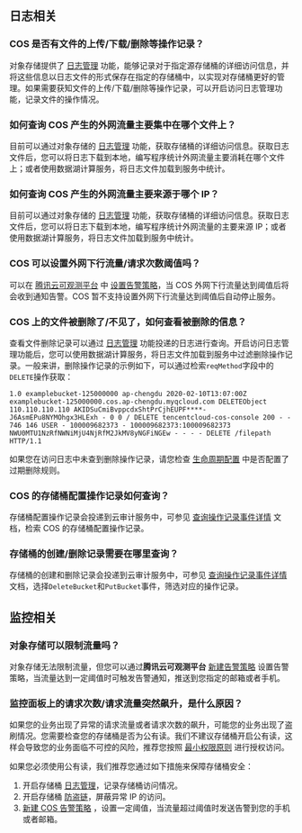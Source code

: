 ## 日志相关

### COS 是否有文件的上传/下载/删除等操作记录？
对象存储提供了 [日志管理](https://intl.cloud.tencent.com/document/product/436/16920) 功能，能够记录对于指定源存储桶的详细访问信息，并将这些信息以日志文件的形式保存在指定的存储桶中，以实现对存储桶更好的管理。如果需要获知文件的上传/下载/删除等操作记录，可以开启访问日志管理功能，记录文件的操作情况。

### 如何查询 COS 产生的外网流量主要集中在哪个文件上？

目前可以通过对象存储的 [日志管理](https://intl.cloud.tencent.com/document/product/436/16920) 功能，获取存储桶的详细访问信息。获取日志文件后，您可以将日志下载到本地，编写程序统计外网流量主要消耗在哪个文件上；或者使用数据湖计算服务，将日志文件加载到服务中统计。

### 如何查询 COS 产生的外网流量主要来源于哪个 IP？
目前可以通过对象存储的 [日志管理](https://intl.cloud.tencent.com/document/product/436/16920) 功能，获取存储桶的详细访问信息。获取日志文件后，您可以将日志下载到本地，编写程序统计外网流量的主要来源 IP；或者使用数据湖计算服务，将日志文件加载到服务中统计。

### COS 可以设置外网下行流量/请求次数阈值吗？
可以在 [腾讯云可观测平台](https://console.cloud.tencent.com/monitor) 中 [设置告警策略](https://intl.cloud.tencent.com/document/product/248/38916)，当 COS 外网下行流量达到阈值后将会收到通知告警。COS 暂不支持设置外网下行流量达到阈值后自动停止服务。

### COS 上的文件被删除了/不见了，如何查看被删除的信息？

查看文件删除记录可以通过 [日志管理](https://intl.cloud.tencent.com/document/product/436/16920) 功能投递的日志进行查询。开启访问日志管理功能后，您可以使用数据湖计算服务，将日志文件加载到服务中过滤删除操作记录。一般来讲，删除操作记录的示例如下，可以通过检索`reqMethod`字段中的`DELETE`操作获取：

```plaintext
1.0 examplebucket-125000000 ap-chengdu 2020-02-10T13:07:00Z examplebucket-125000000.cos.ap-chengdu.myqcloud.com DELETEObject 110.110.110.110 AKIDSuCmiBvppcdxShtPrCjhEUPF****-J6AsmEPu8NYMOhgx3HLExh - 0 0 / DELETE tencentcloud-cos-console 200 - - 746 146 USER - 100009682373 - 100009682373:100009682373 NWU0MTU1NzRfNWNiMjU4NjRfM2JkMV8yNGFiNGEw - - - - DELETE /filepath HTTP/1.1
```

如果您在访问日志中未查到删除操作记录，请您检查 [生命周期配置](https://intl.cloud.tencent.com/document/product/436/14605) 中是否配置了过期删除规则。

### COS 的存储桶配置操作记录如何查询？

存储桶配置操作记录会投递到云审计服务中，可参见 [查询操作记录事件详情](https://intl.cloud.tencent.com/document/product/1021/40499) 文档，检索 COS 的存储桶配置操作记录。


### 存储桶的创建/删除记录需要在哪里查询？

存储桶的创建和删除记录会投递到云审计服务中，可参见 [查询操作记录事件详情](https://intl.cloud.tencent.com/document/product/1021/40499) 文档，选择`DeleteBucket`和`PutBucket`事件，筛选对应的操作记录。



## 监控相关

### 对象存储可以限制流量吗？

对象存储无法限制流量，但您可以通过**腾讯云可观测平台** [新建告警策略](https://intl.cloud.tencent.com/document/product/248/38916) 设置告警策略，当流量达到一定阈值时可触发告警通知，推送到您指定的邮箱或者手机。

### 监控面板上的请求次数/请求流量突然飙升，是什么原因？

如果您的业务出现了异常的请求流量或者请求次数的飙升，可能您的业务出现了盗刷情况。您需要检查您的存储桶是否为公有读。我们不建议存储桶开启公有读，这样会导致您的业务面临不可控的风险，推荐您按照 [最小权限原则](https://intl.cloud.tencent.com/document/product/436/32972) 进行授权访问。

如果您必须使用公有读，我们推荐您通过如下措施来保障存储桶安全：
1. 开启存储桶 [日志管理](https://intl.cloud.tencent.com/document/product/436/16920)，记录存储桶访问情况。
2. 开启存储桶 [防盗链](https://intl.cloud.tencent.com/document/product/436/32466)，屏蔽异常 IP 的访问。
3. [新建 COS 告警策略](https://intl.cloud.tencent.com/document/product/248/38916) ，设置一定阈值，当流量超过阈值时发送告警到您的手机或者邮箱。
